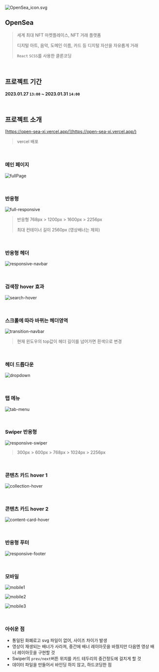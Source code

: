 ![OpenSea_icon.svg](README.assets/OpenSea_icon.svg.png)

## OpenSea

> 세계 최대 NFT 마켓플레이스, NFT 거래 플랫폼
>
> 디지털 아트, 음악, 도메인 이름, 카드 등 디지털 자산을 자유롭게 거래
>
> `React` `SCSS`를 사용한 클론코딩

<br>

## 프로젝트 기간

**2023.01.27 `13:00` ~ 2023.01.31 `14:00`** 

<br>

## 프로젝트 소개

[https://open-sea-xi.vercel.app/](https://open-sea-xi.vercel.app/)

> vercel 배포

<br>

### 메인 페이지

![fullPage](README.assets/fullPage.png)

<br>

### 반응형

![full-responsive](README.assets/full-responsive.gif)

> 반응형 768px > 1200px > 1600px > 2256px
>
> 최대 컨테이너 길이 2560px (영상배너는 제외)

<br>

### 반응형 헤더

![responsive-navbar](README.assets/responsive-navbar.gif)

<br>

### 검색창 hover 효과

![search-hover](README.assets/search-hover.gif)

<br>

### 스크롤에 따라 바뀌는 헤더영역

![transition-navbar](README.assets/transition-navbar.gif)

> 현재 윈도우의 top값이 헤더 길이를 넘어가면 흰색으로 변경

<br>

### 헤더 드롭다운

![dropdown](README.assets/dropdown.gif)

<br>

### 탭 메뉴

![tab-menu](README.assets/tab-menu.gif)

<br>

### Swiper 반응형

![responsive-swiper](README.assets/responsive-swiper.gif)

> 300px > 600px > 768px > 1024px > 2256px

<br>

### 콘텐츠 카드 hover 1

![collection-hover](README.assets/collection-hover.gif)

<br>

### 콘텐츠 카드 hover 2

![content-card-hover](README.assets/content-card-hover.gif)

<br>

### 반응형 푸터

![responsive-footer](README.assets/responsive-footer.gif)

<br>

### 모바일

![mobile1](README.assets/mobile1.PNG)

![mobile2](README.assets/mobile2.PNG)

![mobile3](README.assets/mobile3.PNG)

<br>

### 아쉬운 점

- 통일된 화폐로고 svg 파일이 없어, 사이즈 차이가 발생
- 영상이 재생되는 배너가 사라져, 중간에 배너 레이아웃을 바꿨지만 다음엔 영상 배너 레이아웃을 구현할 것
- Swiper의 `prev/next`버튼 위치를 카드 테두리의 중간정도에 걸치게 할 것
- 데이터 파일을 만들어서 바인딩 하지 않고, 하드코딩한 점